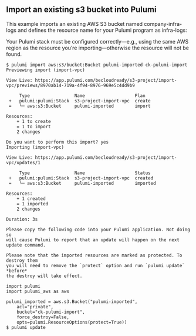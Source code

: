 
## Import an existing s3 bucket into Pulumi

This example imports an existing AWS S3 bucket named company-infra-logs and defines the resource name for your Pulumi program as infra-logs:

Your Pulumi stack must be configured correctly—e.g., using the same AWS region as the resource you’re importing—otherwise the resource will not be found.

```
$ pulumi import aws:s3/bucket:Bucket pulumi-imported ck-pulumi-import
Previewing import (import-vpc)

View Live: https://app.pulumi.com/becloudready/s3-project/import-vpc/previews/8970ab14-719a-4f94-8976-969e5c4dd9b9

     Type                 Name                   Plan       
 +   pulumi:pulumi:Stack  s3-project-import-vpc  create     
 =   └─ aws:s3:Bucket     pulumi-imported        import     
 
Resources:
    + 1 to create
    = 1 to import
    2 changes

Do you want to perform this import? yes
Importing (import-vpc)

View Live: https://app.pulumi.com/becloudready/s3-project/import-vpc/updates/1

     Type                 Name                   Status       
 +   pulumi:pulumi:Stack  s3-project-import-vpc  created      
 =   └─ aws:s3:Bucket     pulumi-imported        imported     
 
Resources:
    + 1 created
    = 1 imported
    2 changes

Duration: 3s

Please copy the following code into your Pulumi application. Not doing so
will cause Pulumi to report that an update will happen on the next update command.

Please note that the imported resources are marked as protected. To destroy them
you will need to remove the `protect` option and run `pulumi update` *before*
the destroy will take effect.

import pulumi
import pulumi_aws as aws

pulumi_imported = aws.s3.Bucket("pulumi-imported",
    acl="private",
    bucket="ck-pulumi-import",
    force_destroy=False,
    opts=pulumi.ResourceOptions(protect=True))
$ pulumi update
```
